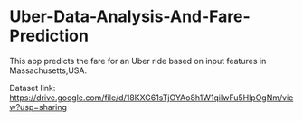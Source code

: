 # Uber-Data-Analysis-And-Fare-Prediction
This app predicts the fare for an Uber ride based on input features in Massachusetts,USA.

Dataset link: https://drive.google.com/file/d/18KXG61sTjOYAo8h1W1qiIwFu5HlpOgNm/view?usp=sharing

